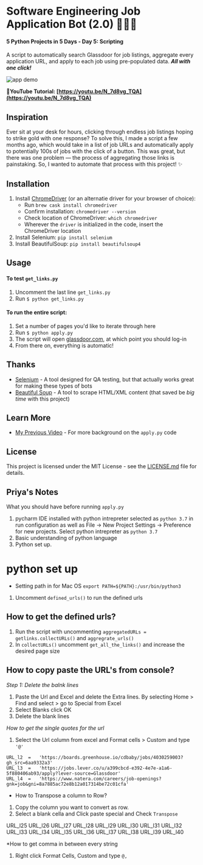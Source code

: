 # Software Engineering Job Application Bot (2.0) 👩🏾‍💻
#### 5 Python Projects in 5 Days - Day 5: Scripting

A script to automatically search Glassdoor for job listings, aggregate every application URL, and apply to each job using pre-populated data. ***All with one click!***

![app demo](demo.gif)

**📸YouTube Tutorial: [https://youtu.be/N_7d8vg_TQA](https://youtu.be/N_7d8vg_TQA)**

## Inspiration
Ever sit at your desk for hours, clicking through endless job listings hoping to strike gold with one response? To solve this, I made a script a few months ago, which would take in a list of job URLs and automatically apply to potentially 100s of jobs with the click of a button. This was great, but there was one problem — the process of aggregating those links is painstaking. So, I wanted to automate that process with this project! ✨

## Installation
1. Install [ChromeDriver](https://sites.google.com/a/chromium.org/chromedriver/) (or an alternatie driver for your browser of choice):
   * Run `brew cask install chromedriver`
   * Confirm installation: `chromedriver --version`
   * Check location of ChromeDriver: `which chromedriver`
   * Wherever the `driver` is initialized in the code, insert the ChromeDriver location
2. Install Selenium: `pip install selenium`
3. Install BeautifulSoup: `pip install beautifulsoup4`

## Usage
#### To test `get_links.py`
1. Uncomment the last line `get_links.py`
2. Run `$ python get_links.py`

#### To run the entire script:
1. Set a number of pages you'd like to iterate through here
2. Run `$ python apply.py`
3. The script will open [glassdoor.com](https://www.glassdoor.com/index.htm), at which point you should log-in
4. From there on, everything is automatic!


## Thanks

* [Selenium](https://selenium-python.readthedocs.io/) - A tool designed for QA testing, but that actually works great for making these types of bots
* [Beautiful Soup](https://www.crummy.com/software/BeautifulSoup/doc) - A tool to scrape HTML/XML content (that saved be *big time* with this project)

## Learn More

* [My Previous Video](https://www.youtube.com/watch?v=nRmrEC5WnzY) - For more background on the `apply.py` code

## License

This project is licensed under the MIT License - see the [LICENSE.md](https://github.com/harshibar/5-python-projects/blob/master/LICENSE) file for details.

## Priya's Notes

What you should have before running `apply.py`

1. pycharm IDE installed with python intrepreter selected as `python 3.7` in run configuration as well as File -> New Project Settings -> Preference for new projects. Select python intrepreter as `python 3.7`
2. Basic understanding of python language
3. Python set up. 

# python set up
* Setting path in for Mac OS
  `export PATH=${PATH}:/usr/bin/python3`

1. Uncomment `defined_urls()` to run the defined urls

## How to get the defined urls?

1. Run the script with uncommenting `aggregatedURLs = getlinks.collectURLs()` and `aggregrate_urls()` 
2.  In `collectURLs()` uncomment `get_all_the_links()` and increase the desired page size

## How to copy paste the URL's from console?
*Step 1: Delete the balnk lines*
1. Paste the Url and Excel and delete the Extra lines. By selecting Home > Find and select > go to Special from Excel 
2. Select Blanks click OK
3. Delete the blank lines

*How to get the single quotes for the url*
1. Select the Url column from excel and Format cells > Custom and type `'@'`

```
URL_l2	=	'https://boards.greenhouse.io/cdbaby/jobs/4030259003?gh_src=6aa9332a3'
URL_l3	=	'https://jobs.lever.co/u/a399cbcd-e392-4e7e-a1a6-5f880406ab93/apply?lever-source=Glassdoor'
URL_l4	=	'https://www.natera.com/careers/job-openings?gnk=job&gni=8a7885ac72e8b12a017314be72c01cfa'
```

* How to Transpose a column to Row?
1. Copy the column you want to convert as row. 
2. Select a blank cella and Click paste special and Check `Transpose`

URL_l25	URL_l26	URL_l27	URL_l28	URL_l29	URL_l30	URL_l31	URL_l32	URL_l33	URL_l34	URL_l35	URL_l36	URL_l37	URL_l38	URL_l39	URL_l40

*How to get comma in between every string
1. Right click Format Cells, Custom and type `@,`
